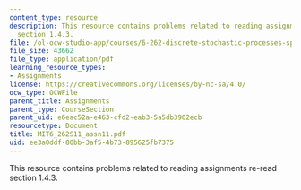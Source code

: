 ```yaml
---
content_type: resource
description: This resource contains problems related to reading assignments re-read
  section 1.4.3.
file: /ol-ocw-studio-app/courses/6-262-discrete-stochastic-processes-spring-2011/ee3a0ddf80bb3af54b73895625fb7375_MIT6_262S11_assn11.pdf
file_size: 43662
file_type: application/pdf
learning_resource_types:
- Assignments
license: https://creativecommons.org/licenses/by-nc-sa/4.0/
ocw_type: OCWFile
parent_title: Assignments
parent_type: CourseSection
parent_uid: e6eac52a-e463-cfd2-eab3-5a5db3902ecb
resourcetype: Document
title: MIT6_262S11_assn11.pdf
uid: ee3a0ddf-80bb-3af5-4b73-895625fb7375
---
```

This resource contains problems related to reading assignments re-read section 1.4.3.